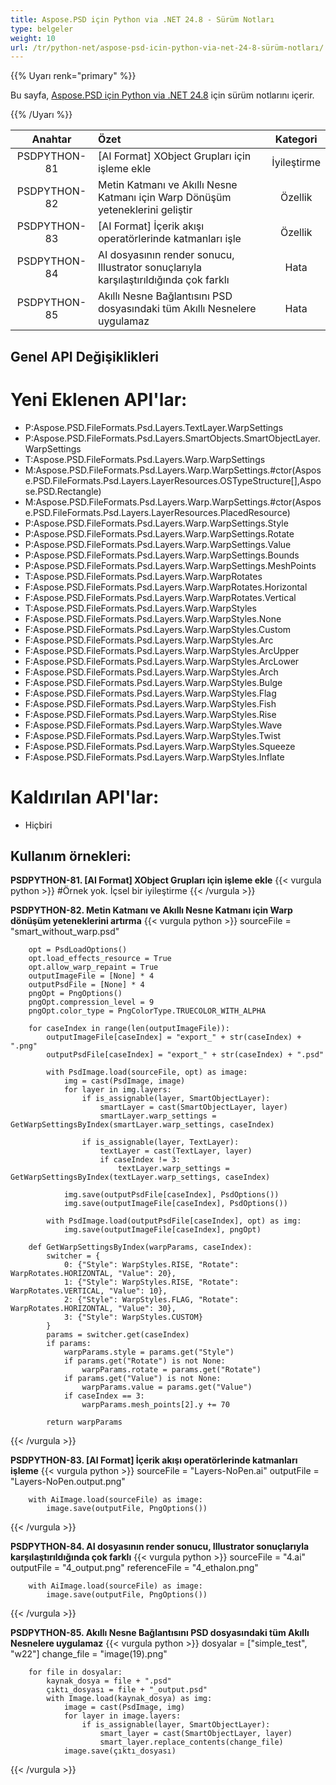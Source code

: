 ```yaml
---
title: Aspose.PSD için Python via .NET 24.8 - Sürüm Notları
type: belgeler
weight: 10
url: /tr/python-net/aspose-psd-icin-python-via-net-24-8-sürüm-notları/
---
```


{{% Uyarı renk="primary" %}}

Bu sayfa, [Aspose.PSD için Python via .NET 24.8](https://pypi.org/project/aspose-psd/) için sürüm notlarını içerir.

{{% /Uyarı %}}

| **Anahtar**  | **Özet**                                                                                                       | **Kategori** |
|:------------:|:--------------------------------------------------------------------------------------------------------------|:------------:|
| PSDPYTHON-81 | [AI Format] XObject Grupları için işleme ekle                                                          | İyileştirme  |
| PSDPYTHON-82 | Metin Katmanı ve Akıllı Nesne Katmanı için Warp Dönüşüm yeteneklerini geliştir                                   | Özellik      |
| PSDPYTHON-83 | [AI Format] İçerik akışı operatörlerinde katmanları işle                                                | Özellik      |
| PSDPYTHON-84 | AI dosyasının render sonucu, Illustrator sonuçlarıyla karşılaştırıldığında çok farklı                     | Hata         |
| PSDPYTHON-85 | Akıllı Nesne Bağlantısını PSD dosyasındaki tüm Akıllı Nesnelere uygulamaz                                 | Hata         |

## **Genel API Değişiklikleri**
# **Yeni Eklenen API'lar:**

- P:Aspose.PSD.FileFormats.Psd.Layers.TextLayer.WarpSettings
- P:Aspose.PSD.FileFormats.Psd.Layers.SmartObjects.SmartObjectLayer.WarpSettings
- T:Aspose.PSD.FileFormats.Psd.Layers.Warp.WarpSettings
- M:Aspose.PSD.FileFormats.Psd.Layers.Warp.WarpSettings.#ctor(Aspose.PSD.FileFormats.Psd.Layers.LayerResources.OSTypeStructure[],Aspose.PSD.Rectangle)
- M:Aspose.PSD.FileFormats.Psd.Layers.Warp.WarpSettings.#ctor(Aspose.PSD.FileFormats.Psd.Layers.LayerResources.PlacedResource)
- P:Aspose.PSD.FileFormats.Psd.Layers.Warp.WarpSettings.Style
- P:Aspose.PSD.FileFormats.Psd.Layers.Warp.WarpSettings.Rotate
- P:Aspose.PSD.FileFormats.Psd.Layers.Warp.WarpSettings.Value
- P:Aspose.PSD.FileFormats.Psd.Layers.Warp.WarpSettings.Bounds
- P:Aspose.PSD.FileFormats.Psd.Layers.Warp.WarpSettings.MeshPoints
- T:Aspose.PSD.FileFormats.Psd.Layers.Warp.WarpRotates
- F:Aspose.PSD.FileFormats.Psd.Layers.Warp.WarpRotates.Horizontal
- F:Aspose.PSD.FileFormats.Psd.Layers.Warp.WarpRotates.Vertical
- T:Aspose.PSD.FileFormats.Psd.Layers.Warp.WarpStyles
- F:Aspose.PSD.FileFormats.Psd.Layers.Warp.WarpStyles.None
- F:Aspose.PSD.FileFormats.Psd.Layers.Warp.WarpStyles.Custom
- F:Aspose.PSD.FileFormats.Psd.Layers.Warp.WarpStyles.Arc
- F:Aspose.PSD.FileFormats.Psd.Layers.Warp.WarpStyles.ArcUpper
- F:Aspose.PSD.FileFormats.Psd.Layers.Warp.WarpStyles.ArcLower
- F:Aspose.PSD.FileFormats.Psd.Layers.Warp.WarpStyles.Arch
- F:Aspose.PSD.FileFormats.Psd.Layers.Warp.WarpStyles.Bulge
- F:Aspose.PSD.FileFormats.Psd.Layers.Warp.WarpStyles.Flag
- F:Aspose.PSD.FileFormats.Psd.Layers.Warp.WarpStyles.Fish
- F:Aspose.PSD.FileFormats.Psd.Layers.Warp.WarpStyles.Rise
- F:Aspose.PSD.FileFormats.Psd.Layers.Warp.WarpStyles.Wave
- F:Aspose.PSD.FileFormats.Psd.Layers.Warp.WarpStyles.Twist
- F:Aspose.PSD.FileFormats.Psd.Layers.Warp.WarpStyles.Squeeze
- F:Aspose.PSD.FileFormats.Psd.Layers.Warp.WarpStyles.Inflate

# **Kaldırılan API'lar:**
- Hiçbiri

## **Kullanım örnekleri:**

**PSDPYTHON-81. [AI Format] XObject Grupları için işleme ekle**
{{< vurgula python >}}
#Örnek yok. İçsel bir iyileştirme
{{< /vurgula >}}

**PSDPYTHON-82. Metin Katmanı ve Akıllı Nesne Katmanı için Warp dönüşüm yeteneklerini artırma**
{{< vurgula python >}}
        sourceFile = "smart_without_warp.psd"

        opt = PsdLoadOptions()
        opt.load_effects_resource = True
        opt.allow_warp_repaint = True
        outputImageFile = [None] * 4
        outputPsdFile = [None] * 4
        pngOpt = PngOptions()
        pngOpt.compression_level = 9
        pngOpt.color_type = PngColorType.TRUECOLOR_WITH_ALPHA

        for caseIndex in range(len(outputImageFile)):
            outputImageFile[caseIndex] = "export_" + str(caseIndex) + ".png"
            outputPsdFile[caseIndex] = "export_" + str(caseIndex) + ".psd"

            with PsdImage.load(sourceFile, opt) as image:
                img = cast(PsdImage, image)
                for layer in img.layers:
                    if is_assignable(layer, SmartObjectLayer):
                        smartLayer = cast(SmartObjectLayer, layer)
                        smartLayer.warp_settings = GetWarpSettingsByIndex(smartLayer.warp_settings, caseIndex)

                    if is_assignable(layer, TextLayer):
                        textLayer = cast(TextLayer, layer)
                        if caseIndex != 3:
                            textLayer.warp_settings = GetWarpSettingsByIndex(textLayer.warp_settings, caseIndex)

                img.save(outputPsdFile[caseIndex], PsdOptions())
                img.save(outputImageFile[caseIndex], PsdOptions())

            with PsdImage.load(outputPsdFile[caseIndex], opt) as img:
                img.save(outputImageFile[caseIndex], pngOpt)

        def GetWarpSettingsByIndex(warpParams, caseIndex):
            switcher = {
                0: {"Style": WarpStyles.RISE, "Rotate": WarpRotates.HORIZONTAL, "Value": 20},
                1: {"Style": WarpStyles.RISE, "Rotate": WarpRotates.VERTICAL, "Value": 10},
                2: {"Style": WarpStyles.FLAG, "Rotate": WarpRotates.HORIZONTAL, "Value": 30},
                3: {"Style": WarpStyles.CUSTOM}
            }
            params = switcher.get(caseIndex)
            if params:
                warpParams.style = params.get("Style")
                if params.get("Rotate") is not None:
                    warpParams.rotate = params.get("Rotate")
                if params.get("Value") is not None:
                    warpParams.value = params.get("Value")
                if caseIndex == 3:
                    warpParams.mesh_points[2].y += 70

            return warpParams
{{< /vurgula >}}

**PSDPYTHON-83. [AI Format] İçerik akışı operatörlerinde katmanları işleme**
{{< vurgula python >}}
        sourceFile = "Layers-NoPen.ai"
        outputFile = "Layers-NoPen.output.png"

        with AiImage.load(sourceFile) as image:
            image.save(outputFile, PngOptions())    
{{< /vurgula >}}

**PSDPYTHON-84. AI dosyasının render sonucu, Illustrator sonuçlarıyla karşılaştırıldığında çok farklı**
{{< vurgula python >}}
        sourceFile = "4.ai"
        outputFile = "4_output.png"
        referenceFile = "4_ethalon.png"

        with AiImage.load(sourceFile) as image:
            image.save(outputFile, PngOptions())
{{< /vurgula >}}

**PSDPYTHON-85. Akıllı Nesne Bağlantısını PSD dosyasındaki tüm Akıllı Nesnelere uygulamaz**
{{< vurgula python >}}
        dosyalar = ["simple_test", "w22"]
        change_file = "image(19).png"

        for file in dosyalar:
            kaynak_dosya = file + ".psd"
            çıktı_dosyası = file + "_output.psd"
            with Image.load(kaynak_dosya) as img:
                image = cast(PsdImage, img)
                for layer in image.layers:
                    if is_assignable(layer, SmartObjectLayer):
                        smart_layer = cast(SmartObjectLayer, layer)
                        smart_layer.replace_contents(change_file)
                image.save(çıktı_dosyası)           
{{< /vurgula >}}
